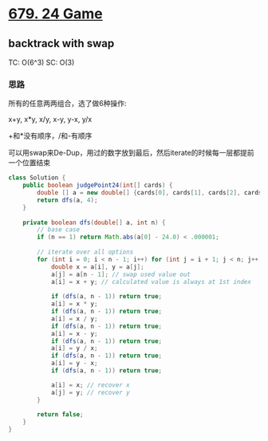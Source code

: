 # [679. 24 Game](https://leetcode.com/problems/24-game/)

## backtrack with swap
TC: O(6^3) SC: O(3)

### 思路
所有的任意两两组合，选了做6种操作:

x+y, x*y, x/y, x-y, y-x, y/x

+和*没有顺序，/和-有顺序

可以用swap来De-Dup，用过的数字放到最后，然后iterate的时候每一层都提前一个位置结束
```java
class Solution {
    public boolean judgePoint24(int[] cards) {
        double [] a = new double[] {cards[0], cards[1], cards[2], cards[3]};
        return dfs(a, 4);
    }
    
    private boolean dfs(double[] a, int n) {
        // base case
        if (n == 1) return Math.abs(a[0] - 24.0) < .000001;
        
        // iterate over all options
        for (int i = 0; i < n - 1; i++) for (int j = i + 1; j < n; j++) {
            double x = a[i], y = a[j];
            a[j] = a[n - 1]; // swap used value out
            a[i] = x + y; // calculated value is always at 1st index
            
            if (dfs(a, n - 1)) return true;
            a[i] = x * y;
            if (dfs(a, n - 1)) return true;
            a[i] = x / y;
            if (dfs(a, n - 1)) return true;
            a[i] = x - y;
            if (dfs(a, n - 1)) return true;
            a[i] = y / x;
            if (dfs(a, n - 1)) return true;
            a[i] = y - x;
            if (dfs(a, n - 1)) return true;

            a[i] = x; // recover x
            a[j] = y; // recover y
        }
        
        return false;
    }
}
```
